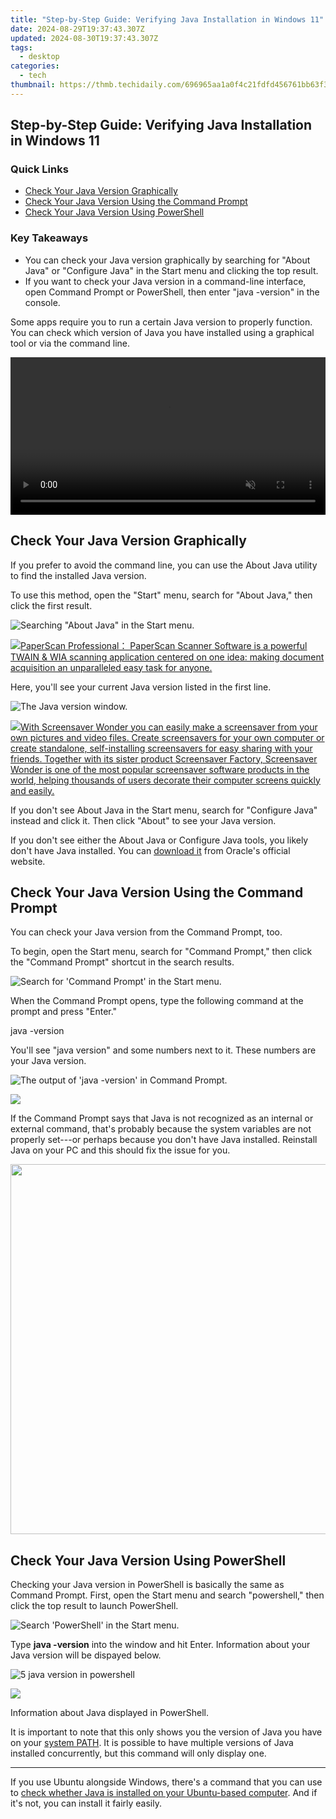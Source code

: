 ```yaml
---
title: "Step-by-Step Guide: Verifying Java Installation in Windows 11"
date: 2024-08-29T19:37:43.307Z
updated: 2024-08-30T19:37:43.307Z
tags:
  - desktop
categories:
  - tech
thumbnail: https://thmb.techidaily.com/696965aa1a0f4c21fdfd456761bb63f354f50ffc3b27173b44a827d0fae8995e.jpg
---
```


## Step-by-Step Guide: Verifying Java Installation in Windows 11

### Quick Links

* [Check Your Java Version Graphically](https://article-tips.techidaily.com/2024-approved-taking-photos-and-posting-youtubes-complete-guidebook/)
* [Check Your Java Version Using the Command Prompt](https://mondly-stories.techidaily.com/unearthing-millennia-old-linguistic-foundations/)
* [Check Your Java Version Using PowerShell](https://fox-access.techidaily.com/new-in-2024-the-art-of-chromatic-enhancement/)

### Key Takeaways

* You can check your Java version graphically by searching for "About Java" or "Configure Java" in the Start menu and clicking the top result.
* If you want to check your Java version in a command-line interface, open Command Prompt or PowerShell, then enter "java -version" in the console.

 Some apps require you to run a certain Java version to properly function. You can check which version of Java you have installed using a graphical tool or via the command line.

<!-- affiliate ads begin -->
<a href="https://secure.2checkout.com/order/checkout.php?PRODS=36506229&QTY=1&AFFILIATE=108875&CART=1"><video width="100%" height="" class="rounded-t-md shadow-lg relative z-20" controls="" autoplay="" loop="" muted="" playsinline="" webkit-playinginline="">
<source type="video/mp4" src="https://aidaform.com/images/videos/aidaform-welcome-site.mp4"><source type="video/webm" src="https://aidaform.com/images/videos/aidaform-welcome-site.webm"></video></a>
<!-- affiliate ads end -->
##  Check Your Java Version Graphically

 If you prefer to avoid the command line, you can use the About Java utility to find the installed Java version.

 To use this method, open the "Start" menu, search for "About Java," then click the first result.

![Searching "About Java" in the Start menu.](https://static1.howtogeekimages.com/wordpress/wp-content/uploads/2024/01/1-search-about-java.png) 

<!-- affiliate ads begin -->
<a href="https://secure.2checkout.com/order/checkout.php?PRODS=37540879&QTY=1&AFFILIATE=108875&CART=1"><img src="https://paperscan.orpalis.com/img/content/You_prefer_to_use.png" border="0">PaperScan Professional： PaperScan Scanner Software is a powerful TWAIN & WIA scanning application centered on one idea: making document acquisition an unparalleled easy task for anyone.</a>
<!-- affiliate ads end -->
 Here, you'll see your current Java version listed in the first line.

![The Java version window.](https://static1.howtogeekimages.com/wordpress/wp-content/uploads/2024/01/2-java-version.png) 

<!-- affiliate ads begin -->
<a href="https://secure.2checkout.com/order/checkout.php?PRODS=195080&QTY=1&AFFILIATE=108875&CART=1"><img src="https://www.blumentals.net/scrwonder/images/screensaver-software.png" border="0">With Screensaver Wonder you can easily make a screensaver from your own pictures and video files. Create screensavers for your own computer or create standalone, self-installing screensavers for easy sharing with your friends. Together with its sister product Screensaver Factory, Screensaver Wonder is one of the most popular screensaver software products in the world, helping thousands of users decorate their computer screens quickly and easily.</a>
<!-- affiliate ads end -->
 If you don't see About Java in the Start menu, search for "Configure Java" instead and click it. Then click "About" to see your Java version.

 If you don't see either the About Java or Configure Java tools, you likely don't have Java installed. You can [download it](https://www.java.com/en/download/) from Oracle's official website.

##  Check Your Java Version Using the Command Prompt

 You can check your Java version from the Command Prompt, too.

 To begin, open the Start menu, search for "Command Prompt," then click the "Command Prompt" shortcut in the search results.

![Search for 'Command Prompt' in the Start menu.](https://static1.howtogeekimages.com/wordpress/wp-content/uploads/2024/01/3-search-command-prompt.png) 

 When the Command Prompt opens, type the following command at the prompt and press "Enter."

java -version

 You'll see "java version" and some numbers next to it. These numbers are your Java version.

![The output of 'java -version' in Command Prompt.](https://static1.howtogeekimages.com/wordpress/wp-content/uploads/2024/01/4-java-version-in-command-prompt.png) 

<!-- affiliate ads begin -->
<a href="https://secure.2checkout.com/order/checkout.php?PRODS=3727260&QTY=1&AFFILIATE=108875&CART=1"><img src="http://www.aiseesoft.com/avangate/30p/banner.jpg" border="0"></a>
<!-- affiliate ads end -->
 If the Command Prompt says that Java is not recognized as an internal or external command, that's probably because the system variables are not properly set---or perhaps because you don't have Java installed. Reinstall Java on your PC and this should fix the issue for you.

<!-- affiliate ads begin -->
<a href="https://mushroom-supplies.sjv.io/c/5597632/1692242/18134" target="_top" id="1692242"><img src="//a.impactradius-go.com/display-ad/18134-1692242" border="0" alt="" width="834" height="592"/></a><img height="0" width="0" src="https://imp.pxf.io/i/5597632/1692242/18134" style="position:absolute;visibility:hidden;" border="0" />
<!-- affiliate ads end -->
##  Check Your Java Version Using PowerShell

 Checking your Java version in PowerShell is basically the same as Command Prompt. First, open the Start menu and search "powershell," then click the top result to launch PowerShell. 

![Search 'PowerShell' in the Start menu.](https://static1.howtogeekimages.com/wordpress/wp-content/uploads/2024/01/powershell.png) 

 Type **java -version** into the window and hit Enter. Information about your Java version will be dispayed below.

![5 java version in powershell](https://static1.howtogeekimages.com/wordpress/wp-content/uploads/2024/01/5-java-version-in-powershell.png) 

<!-- affiliate ads begin -->
<a href="https://secure.2checkout.com/order/checkout.php?PRODS=4620780&QTY=1&AFFILIATE=108875&CART=1"><img src="https://secure.avangate.com/images/merchant/07dd4d5a72f5740ef0f035f201951476/728__90banner.jpg" border="0"></a>
<!-- affiliate ads end -->
Information about Java displayed in PowerShell. 

 It is important to note that this only shows you the version of Java you have on your [system PATH](https://android-frp.techidaily.com/in-2024-the-complete-guide-to-meizu-frp-bypass-everything-you-need-to-know-by-drfone-android/). It is possible to have multiple versions of Java installed concurrently, but this command will only display one. 

---

 If you use Ubuntu alongside Windows, there's a command that you can use to [check whether Java is installed on your Ubuntu-based computer](https://screen-recording.techidaily.com/updated-2024-approved-economical-android-communication-tools-best-of-10/). And if it's not, you can install it fairly easily.

<ins class="adsbygoogle"
     style="display:block"
     data-ad-format="autorelaxed"
     data-ad-client="ca-pub-7571918770474297"
     data-ad-slot="1223367746"></ins>



<ins class="adsbygoogle"
     style="display:block"
     data-ad-client="ca-pub-7571918770474297"
     data-ad-slot="8358498916"
     data-ad-format="auto"
     data-full-width-responsive="true"></ins>


